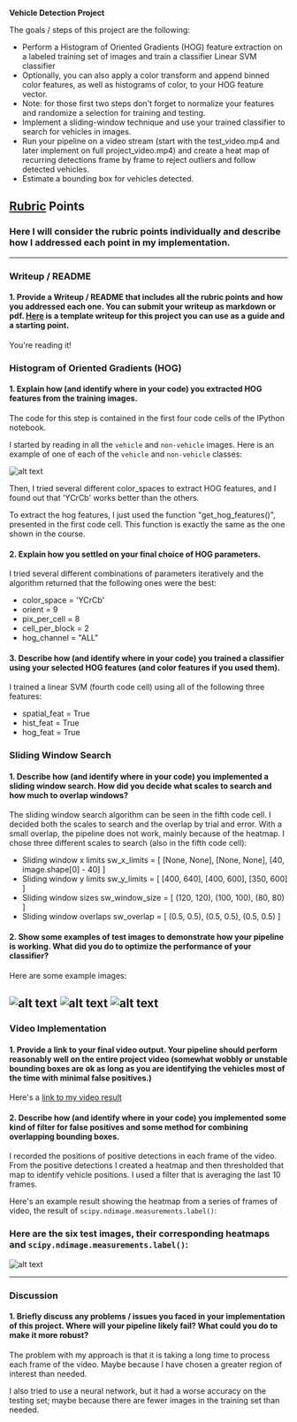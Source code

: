 **Vehicle Detection Project**

The goals / steps of this project are the following:

* Perform a Histogram of Oriented Gradients (HOG) feature extraction on a labeled training set of images and train a classifier Linear SVM classifier
* Optionally, you can also apply a color transform and append binned color features, as well as histograms of color, to your HOG feature vector. 
* Note: for those first two steps don't forget to normalize your features and randomize a selection for training and testing.
* Implement a sliding-window technique and use your trained classifier to search for vehicles in images.
* Run your pipeline on a video stream (start with the test_video.mp4 and later implement on full project_video.mp4) and create a heat map of recurring detections frame by frame to reject outliers and follow detected vehicles.
* Estimate a bounding box for vehicles detected.

[//]: # (Image References)
[image1]: ./imagens/imagem1.jpg
[image2]: ./output_images/test1.jpg
[image3]: ./output_images/test3.jpg
[image4]: ./output_images/test5.jpg
[image5]: ./imagens/imagem5.JPG
[video1]: ./project_video_output.mp4

## [Rubric](https://review.udacity.com/#!/rubrics/513/view) Points
### Here I will consider the rubric points individually and describe how I addressed each point in my implementation.  

---
### Writeup / README

#### 1. Provide a Writeup / README that includes all the rubric points and how you addressed each one.  You can submit your writeup as markdown or pdf.  [Here](https://github.com/udacity/CarND-Vehicle-Detection/blob/master/writeup_template.md) is a template writeup for this project you can use as a guide and a starting point.  

You're reading it!

### Histogram of Oriented Gradients (HOG)

#### 1. Explain how (and identify where in your code) you extracted HOG features from the training images.



The code for this step is contained in the first four code cells of the IPython notebook.

I started by reading in all the `vehicle` and `non-vehicle` images.  Here is an example of one of each of the `vehicle` and `non-vehicle` classes:

![alt text][image1]

Then, I tried several different color_spaces to extract HOG features, and I found out that 'YCrCb' works better than the others.

To extract the hog features, I just used the function "get_hog_features()", presented in the first code cell. This function is exactly the same as the one shown in the course.

#### 2. Explain how you settled on your final choice of HOG parameters.

I tried several different combinations of parameters iteratively and the algorithm returned that the following ones were the best:

* color_space = 'YCrCb'
* orient = 9 
* pix_per_cell = 8 
* cell_per_block = 2
* hog_channel = "ALL" 

#### 3. Describe how (and identify where in your code) you trained a classifier using your selected HOG features (and color features if you used them).

I trained a linear SVM (fourth code cell) using all of the following three features:

* spatial_feat = True 
* hist_feat = True 
* hog_feat = True 

### Sliding Window Search

#### 1. Describe how (and identify where in your code) you implemented a sliding window search.  How did you decide what scales to search and how much to overlap windows?

The sliding window search algorithm can be seen in the fifth code cell. I decided both the scales to search and the overlap by trial and error. With a small overlap, the pipeline does not work, mainly because of the heatmap. 
I chose three different scales to search (also in the fifth code cell): 
* Sliding window x limits
    sw_x_limits = [
    [None, None],
    [None, None],
    [40, image.shape[0] - 40]
    ]
* Sliding window y limits
    sw_y_limits = [
    [400, 640],
    [400, 600],
    [350, 600]
    ]
* Sliding window sizes
    sw_window_size = [
    (120, 120),
    (100, 100),
    (80, 80)
    ]
* Sliding window overlaps
    sw_overlap = [
    (0.5, 0.5),
    (0.5, 0.5),
    (0.5, 0.5)
    ]


#### 2. Show some examples of test images to demonstrate how your pipeline is working.  What did you do to optimize the performance of your classifier?

Here are some example images:

![alt text][image2]
![alt text][image3]
![alt text][image4]
---

### Video Implementation

#### 1. Provide a link to your final video output.  Your pipeline should perform reasonably well on the entire project video (somewhat wobbly or unstable bounding boxes are ok as long as you are identifying the vehicles most of the time with minimal false positives.)
Here's a [link to my video result](./project_video_output.mp4)


#### 2. Describe how (and identify where in your code) you implemented some kind of filter for false positives and some method for combining overlapping bounding boxes.

I recorded the positions of positive detections in each frame of the video.  From the positive detections I created a heatmap and then thresholded that map to identify vehicle positions. I used a filter that is averaging the last 10 frames.

Here's an example result showing the heatmap from a series of frames of video, the result of `scipy.ndimage.measurements.label()`:

### Here are the six test images, their corresponding heatmaps and `scipy.ndimage.measurements.label()`:

![alt text][image5]



---

### Discussion

#### 1. Briefly discuss any problems / issues you faced in your implementation of this project.  Where will your pipeline likely fail?  What could you do to make it more robust?

The problem with my approach is that it is taking a long time to process each frame of the video. Maybe because I have chosen a greater region of interest than needed. 

I also tried to use a neural network, but it had a worse accuracy on the testing set; maybe because there are fewer images in the training set than needed.


